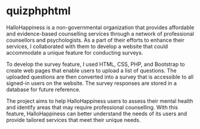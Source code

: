 # quizphphtml
HalloHappiness is a non-governmental organization that provides affordable and evidence-based counselling services through a network of professional counsellors and psychologists. As a part of their efforts to enhance their services, I collaborated with them to develop a website that could accommodate a unique feature for conducting surveys.

To develop the survey feature, I used HTML, CSS, PHP, and Bootstrap to create web pages that enable users to upload a list of questions. The uploaded questions are then converted into a survey that is accessible to all signed-in users on the website. The survey responses are stored in a database for future reference.

The project aims to help HalloHappiness users to assess their mental health and identify areas that may require professional counselling. With this feature, HalloHappiness can better understand the needs of its users and provide tailored services that meet their unique needs.
